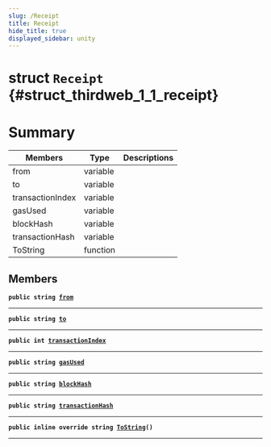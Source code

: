 ```yaml
---
slug: /Receipt
title: Receipt
hide_title: true
displayed_sidebar: unity
---
```


# struct `Receipt` {#struct_thirdweb_1_1_receipt}

# Summary

| Members          | Type     | Descriptions |
| ---------------- | -------- | ------------ |
| from             | variable |              |
| to               | variable |              |
| transactionIndex | variable |              |
| gasUsed          | variable |              |
| blockHash        | variable |              |
| transactionHash  | variable |              |
| ToString         | function |              |

## Members

**`public string `[`from`](#struct_thirdweb_1_1_receipt_1acb33634282376b83cf8a0147d96769aa)**

---

**`public string `[`to`](#struct_thirdweb_1_1_receipt_1a38c482d7143ae3e2abd114cbe0d2c8b3)**

---

**`public int `[`transactionIndex`](#struct_thirdweb_1_1_receipt_1a26455f6c04de28258d790cc2db0102f3)**

---

**`public string `[`gasUsed`](#struct_thirdweb_1_1_receipt_1afce7a069ca9769aff60591f071fd9db5)**

---

**`public string `[`blockHash`](#struct_thirdweb_1_1_receipt_1a147d0d8b5e396e311ddd1249b3762f23)**

---

**`public string `[`transactionHash`](#struct_thirdweb_1_1_receipt_1aab3d044a0e929c252238d6d2679dcce2)**

---

**`public inline override string `[`ToString`](#struct_thirdweb_1_1_receipt_1a4a4a7eab264c47afea67579079320410)`()`**

---
